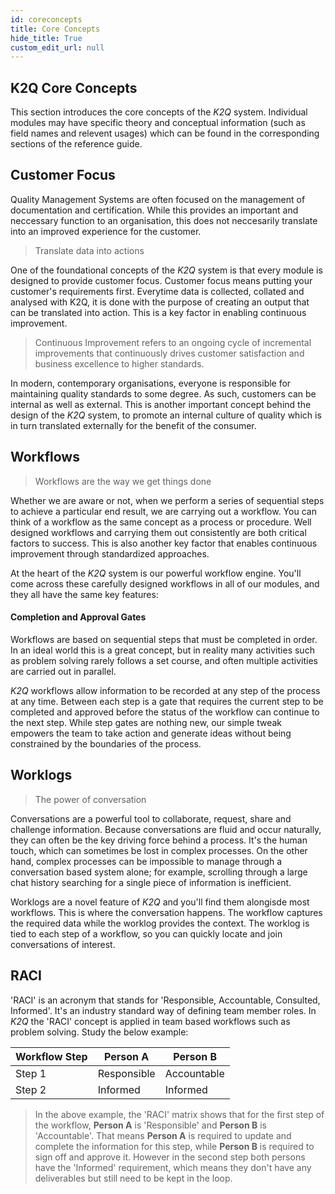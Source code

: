 ```yaml
---
id: coreconcepts
title: Core Concepts
hide_title: True
custom_edit_url: null
---
```


## K2Q Core Concepts

This section introduces the core concepts of the *K2Q* system. Individual modules may have specific theory and conceptual information (such as field names and relevent usages) which can be found in the corresponding sections of the reference guide.

## Customer Focus

Quality Management Systems are often focused on the management of documentation and certification. While this provides an important and neccessary function to an organisation, this does not neccesarily translate into an improved experience for the customer.

> Translate data into actions

One of the foundational concepts of the *K2Q* system is that every module is designed to provide customer focus. Customer focus means putting your customer's requirements first. Everytime data is collected, collated and analysed with K2Q, it is done with the purpose of creating an output that can be translated into action. This is a key factor in enabling continuous improvement.

> Continuous Improvement refers to an ongoing cycle of incremental improvements that continuously drives customer satisfaction and business excellence to higher standards.


In modern, contemporary organisations, everyone is responsible for maintaining quality standards to some degree. As such, customers can be internal as well as external. This is another important concept behind the design of the *K2Q* system, to promote an internal culture of quality which is in turn translated externally for the benefit of the consumer.

## Workflows

> Workflows are the way we get things done

Whether we are aware or not, when we perform a series of sequential steps to achieve a particular end result, we are carrying out a workflow. You can think of a workflow as the same concept as a process or procedure. Well designed workflows and carrying them out consistently are both critical factors to success. This is also another key factor that enables continuous improvement through standardized approaches.

At the heart of the *K2Q* system is our powerful workflow engine. You'll come across these carefully designed workflows in all of our modules, and they all have the same key features:

#### Completion and Approval Gates

Workflows are based on sequential steps that must be completed in order. In an ideal world this is a great concept, but in reality many activities such as problem solving rarely follows a set course, and often multiple activities are carried out in parallel. 

*K2Q* workflows allow information to be recorded at any step of the process at any time. Between each step is a gate that requires the current step to be completed and approved before the status of the workflow can continue to the next step. While step gates are nothing new, our simple tweak empowers the team to take action and generate ideas without being constrained by the boundaries of the process.

## Worklogs

> The power of conversation

Conversations are a powerful tool to collaborate, request, share and challenge information. Because conversations are fluid and occur naturally, they can often be the key driving force behind a process. It's the human touch, which can sometimes be lost in complex processes. On the other hand, complex processes can be impossible to manage through a conversation based system alone; for example, scrolling through a large chat history searching for a single piece of information is inefficient.

Worklogs are a novel feature of *K2Q* and you'll find them alongisde most workflows. This is where the conversation happens. The workflow captures the required data while the worklog provides the context. The worklog is tied to each step of a workflow, so you can quickly locate and join conversations of interest.


## RACI

'RACI' is an acronym that stands for 'Responsible, Accountable, Consulted, Informed'. It's an industry standard way of defining team member roles. In *K2Q* the 'RACI' concept is applied in team based workflows such as problem solving. Study the below example:

| Workflow Step | Person A  | Person B   |
| -------- | --------- | ---------- |
| Step 1  | Responsible | Accountable |
| Step 2        | Informed         | Informed          |

> In the above example, the 'RACI' matrix shows that for the first step of the workflow, **Person A** is 'Responsible' and **Person B** is 'Accountable'. That means **Person A** is required to update and complete the information for this step, while **Person B** is required to sign off and approve it. However in the second step both persons have the 'Informed' requirement, which means they don't have any deliverables but still need to be kept in the loop.

